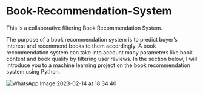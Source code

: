 # Book-Recommendation-System
This is a collaborative filtering Book Recommendation System.

The purpose of a book recommendation system is to predict buyer’s interest and recommend books to them accordingly. A book recommendation system can take into account many parameters like book content and book quality by filtering user reviews. In the section below, I will introduce you to a machine learning project on the book recommendation system using Python.


![WhatsApp Image 2023-02-14 at 18 34 40](https://user-images.githubusercontent.com/75918191/218747124-48bfe2de-7b6b-4bfe-a6e5-55658dc4d486.jpg)



